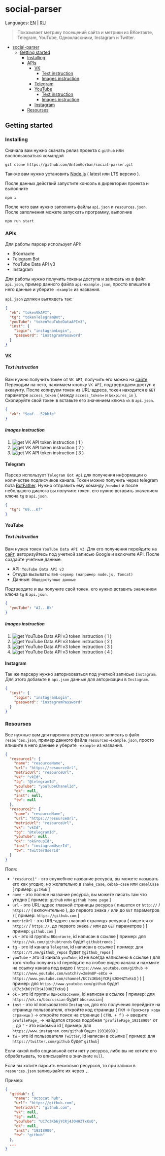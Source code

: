 # social-parser

Languages: [EN](https://github.com/AntonGorban/social-parser/blob/main/README.md) | [RU](https://github.com/AntonGorban/social-parser/blob/main/README.RU.md)

> Показывает метрику посещений сайта и метрики из ВКонтакте, Telegram, YouTube, Одноклассники, Instagram и Twitter.

- [social-parser](#social-parser)
  - [Getting started](#getting-started)
    - [Installing](#installing)
    - [APIs](#apis)
      - [VK](#vk)
        - [Text instruction](#text-instruction)
        - [Images instruction](#images-instruction)
      - [Telegram](#telegram)
      - [YouTube](#youtube)
        - [Text instruction](#text-instruction-1)
        - [Images instruction](#images-instruction-1)
      - [Instagram](#instagram)
    - [Resourses](#resourses)

## Getting started

### Installing

Сначала вам нужно скачать релиз проекта c `github` или воспользоваться командой

```Shell
git clone https://github.com/AntonGorban/social-parser.git
```

Так-же вам нужно установить [Node.js](https://nodejs.org) ( latest или LTS версию ).

После данных действий запустите консоль в директории проекта и выполните

```Shell
npm i
```

После чего вам нужно заполнить файлы `api.json` и `resources.json`. После заполнения можете запускать программу, выполнив

```Shell
npm run start
```

### APIs

Для работы парсер использует API:

- ВКонтакте
- Telegram Bot
- YouTube Data API v3
- Instagram

Для работы нужно получить токены доступа и записать их в файл `api.json`, пример данного файла `api-example.json`, просто впишите в него данные и уберите `-example` из названия.

`api.json` должен выглядеть так:

```json
{
  "vk": "tokenVkAPI",
  "tg": "tokenTelegramBot",
  "youTube": "tokenYouTubeDataAPIv3",
  "inst": {
    "login": "instagramLogin",
    "password": "instagramPassword"
  }
}
```

#### VK

##### Text instruction

Вам нужно получить токен от `VK API`, получить его можно на [сайте](https://vkhost.github.io/). Переходим на него, нажимаем кнопку `VK API`, подтверждаем доступ к аккаунту. После копируем токен из URL-адреса, токен находится в `GET` параметре `access_token` ( между `access_token=` и `&expires_in` ). Скопируйте свой токен в вставьте его значением ключа `vk` в `api.json`.

```json
{
  "vk": "9eaf...52bbfe"
}
```

##### Images instruction

1. ![get VK API token instruction ( 1 )](https://i.imgur.com/TzPqYiC.png)
2. ![get VK API token instruction ( 2 )](https://i.imgur.com/xvhUKDq.png)
3. ![get VK API token instruction ( 3 )](https://i.imgur.com/Q8iQ1Nt.png)

#### Telegram

Парсер использует `Telegram Bot Api` для получения информации о количестве подписчиков канала. Токен можно получить через telegram бота [BotFather](https://t.me/BotFather). Нужно отправить ему команду `/newbot` и после небольшого диалога вы получите токен. его нужно вставить значением ключа `tg` в `api.json`.

```json
{
  "tg": "69...Kf"
}
```

#### YouTube

##### Text instruction

Вам нужен токен `YouTube Data API v3`. Для его получения перейдите на [сайт](https://console.developers.google.com/apis/library/youtube.googleapis.com), авторизуйтесь под учетной записью Google и включите API. После создайте учетные данные:

- API: `YouTube Data API v3`
- Откуда вызывать: `Веб-сервер (например node.js, Tomcat)`
- Данные: `Общедоступные данные`

Подтвердите и вы получите свой токен. его нужно вставить значением ключа `tg` в `api.json`.

```json
{
  "youTube": "AI...Bk"
}
```

##### Images instruction

1. ![get YouTube Data API v3 token instruction ( 1 )](https://i.imgur.com/YUkhN72.png)
2. ![get YouTube Data API v3 token instruction ( 2 )](https://i.imgur.com/iH6oCz1.png)
3. ![get YouTube Data API v3 token instruction ( 3 )](https://i.imgur.com/0W5OR2J.png)
4. ![get YouTube Data API v3 token instruction ( 4 )](https://i.imgur.com/nFWe0Mp.png)

#### Instagram

Так же парсеру нужно авторизоваться под учетной записью `Instagram`. Для этого добавьте в `api.json` данные для авторизации в `Instagram`.

```json
{
  "inst": {
    "login": "instagramLogin",
    "password": "instagramPassword"
  }
}
```

### Resourses

Все нужные вам для парсинга ресурсы нужно записать в файл `resources.json`, пример данного файла `resources-example.json`, просто впишите в него данные и уберите `-example` из названия.

```json
{
  "resource1": {
    "name": "resourceName",
    "url": "https://resourceUrl",
    "metricUrl": "resourceUrl",
    "vk": "vkId",
    "tg": "@telegramId",
    "youTube": "youTubeChanelId",
    "ok": null,
    "inst": null,
    "tw": null
  },
  "resource2": {
    "name": "resourceName",
    "url": "https://resourceUrl",
    "metricUrl": "resourceUrl",
    "vk": "vkId",
    "tg": "@telegramId",
    "youTube": null,
    "ok": "okGroupId",
    "inst": "instagramUserId",
    "tw": "twitterUserId"
  }
}
```

Поля:

- `"resource1"` - это служебное название ресурса, вы можете называть его как угодно, но желательно в `snake_case`, `cebab-case` или `camelCase` [ пример: `gitHub` ]
- `name` - это полное название ресурса, вы можете писать там что угодно [ пример: `github` или `github home page` ]
- `url` - это URL-адрес главной страницы ресурса ( пишется от `http://` / `https://` ( включительно ), до первого знака `/` или до `GET` параметров ) [ пример: `https://github.com` ]
- `metricUrl` - это URL-адрес главной страницы ресурса ( пишется от `http://` / `https://`, до первого знака `/` или до `GET` параметров ) [ пример: `github.com` ]
- `vk` - это id группы `ВКонтакте`, id написан в ссылке [ пример: для `https://vk.com/githubtrends` будет `githubtrends` ]
- `tg` - это id канала `Telegram`, id написан в ссылке [ пример: для `https://t.me/github_repos` будет `@github_repos` ]
- `youTube` - это id канала `youTube`, id не всегда написанно в ссылке ( для того чтобы получить id перейдите на любое видео канала и нажмите на ссылку канала под видео ( `https://www.youtube.com/github` -> `https://www.youtube.com/watch?v=2m9nUP-e8Co` -> `https://www.youtube.com/channel/UC7c3Kb6jYCRj4JOHHZTxKsQ` ) ) [ пример: для `https://www.youtube.com/github` будет `UC7c3Kb6jYCRj4JOHHZTxKsQ` ]
- `ok` - это id группы `Одноклассники`, id написан в ссылке [ пример: для `https://ok.ru/bbcrussian` будет `bbcrussian`]
- `inst` - это id пользователя `Instagram`, для его получения перейдите на страницу пользователя, откройте код страницы ( `ПКМ` -> `Просмотр кода страницы` ) -> откройте поиск на странице ( `CTRL + f` ) -> введите `profilePage_` -> найдется строка подобная `"profilePage_19318909"` от `_` до `"` - это искомый id [ пример: для `https://www.instagram.com/github` будет `19318909` ]
- `tw` - это id пользователя `Twitter`, id написан в ссылке [ пример: для `https://twitter.com/github` будет `github`]

Если какой либо социальной сети нет у ресурса, либо вы не хотите его обрабатывать, то вписывайте в значение `null`.

Если вы хотите парсить несколько ресурсов, то при записи в `resources.json` записывайте их через `,`.

Пример:

```json
{
  "gitHub": {
    "name": "Octocat hub",
    "url": "https://github.com",
    "metricUrl": "github.com",
    "vk": null,
    "tg": null,
    "youTube": "UC7c3Kb6jYCRj4JOHHZTxKsQ",
    "ok": null,
    "inst": "19318909",
    "tw": "github"
  },
  ...
}
```
